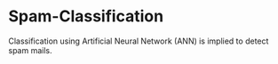 # Spam-Classification
Classification using Artificial Neural Network (ANN) is implied to detect spam mails.

